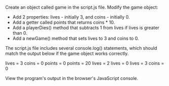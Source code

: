 ﻿Create an object called game in the script.js file. Modify the game object: 

- Add 2 properties: lives - initially 3, and coins - initially 0. 
- Add a getter called points that returns coins \* 10. 
- Add a playerDies() method that subtracts 1 from lives if lives is greater than 0. 
- Add a newGame() method that sets lives to 3 and coins to 0. 

The script.js file includes several console.log() statements, which should match the output below if the game object works correctly. 

lives = 3 coins = 0 points = 0 points = 20 lives = 2 lives = 0 lives = 3 coins = 0 

View the program's output in the browser's JavaScript console.
